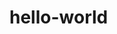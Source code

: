 # hello-world

<html>
  <head>
    <link rel="stylesheet" href="css/main.css">
  </head>
  <body>
    <canvas id="game"></canvas>
    <script src="js/load.js?v=2"></script>
  </body>
</html>
